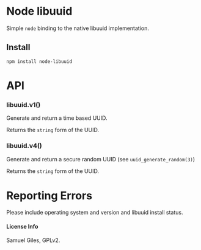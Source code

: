 # Node libuuid

Simple `node` binding to the native libuuid implementation.

## Install

`npm install node-libuuid`

# API

### libuuid.v1()

Generate and return a time based UUID.

Returns the `string` form of the UUID.

### libuuid.v4()

Generate and return a secure random UUID (see `uuid_generate_random(3)`)

Returns the `string` form of the UUID.

# Reporting Errors

Please include operating system and version and libuuid install status.

#### License Info

Samuel Giles, GPLv2.
